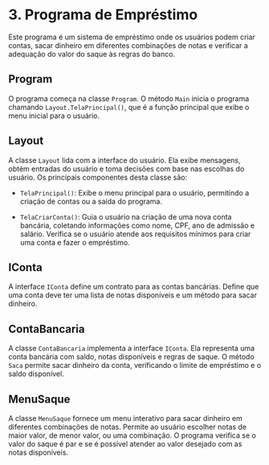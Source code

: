

# 3. Programa de Empréstimo

Este programa é um sistema de empréstimo onde os usuários podem criar contas, sacar dinheiro em diferentes combinações de notas e verificar a adequação do valor do saque às regras do banco.

## Program

O programa começa na classe `Program`. O método `Main` inicia o programa chamando `Layout.TelaPrincipal()`, que é a função principal que exibe o menu inicial para o usuário.

## Layout

A classe `Layout` lida com a interface do usuário. Ela exibe mensagens, obtém entradas do usuário e toma decisões com base nas escolhas do usuário. Os principais componentes desta classe são:

- `TelaPrincipal()`: Exibe o menu principal para o usuário, permitindo a criação de contas ou a saída do programa.

- `TelaCriarConta()`: Guia o usuário na criação de uma nova conta bancária, coletando informações como nome, CPF, ano de admissão e salário. Verifica se o usuário atende aos requisitos mínimos para criar uma conta e fazer o empréstimo.

## IConta

A interface `IConta` define um contrato para as contas bancárias. Define que uma conta deve ter uma lista de notas disponíveis e um método para sacar dinheiro.

## ContaBancaria

A classe `ContaBancaria` implementa a interface `IConta`. Ela representa uma conta bancária com saldo, notas disponíveis e regras de saque. O método `Saca` permite sacar dinheiro da conta, verificando o limite de empréstimo e o saldo disponível.

## MenuSaque

A classe `MenuSaque` fornece um menu interativo para sacar dinheiro em diferentes combinações de notas. Permite ao usuário escolher notas de maior valor, de menor valor, ou uma combinação. O programa verifica se o valor do saque é par e se é possível atender ao valor desejado com as notas disponíveis.
